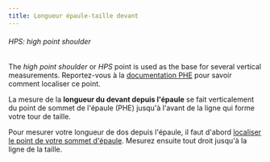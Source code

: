 ```yaml
---
title: Longueur épaule-taille devant
---
```


<Note>

###### HPS: high point shoulder

The _high point shoulder_ or _HPS_ point is used as the base for several vertical measurements.
Reportez-vous à la [documentation PHE](/docs/measurements/hps/) pour savoir comment localiser ce point.

</Note>

La mesure de la **longueur du devant depuis l'épaule** se fait verticalement du point de sommet de l'épaule (PHE) jusqu'à l'avant de la ligne qui forme votre tour de taille.

Pour mesurer votre longueur de dos depuis l'épaule, il faut d'abord [localiser le point de votre sommet d'épaule](/docs/measurements/hps/). Mesurez ensuite tout droit jusqu'à la ligne de la taille.
